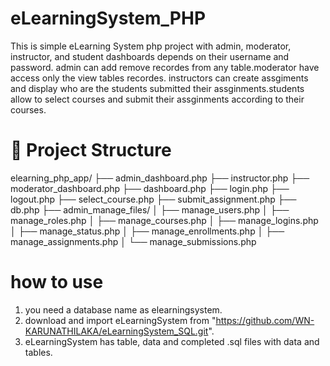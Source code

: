 # eLearningSystem_PHP
This is simple eLearning System php project with admin, moderator, instructor, and student dashboards depends on their username and password. admin can add remove recordes from any table.moderator have access only the view tables recordes. instructors can create assgiments and display who are the students submitted their assginments.students allow to select courses and submit their assginments according to their courses.

# 📁 Project Structure

elearning_php_app/
  ├── admin_dashboard.php
  ├── instructor.php
  ├── moderator_dashboard.php
  ├── dashboard.php
  ├── login.php
  ├── logout.php
  ├── select_course.php
  ├── submit_assignment.php
  ├── db.php
  ├── admin_manage_files/
    │ ├── manage_users.php
    │ ├── manage_roles.php
    │ ├── manage_courses.php
    │ ├── manage_logins.php
    │ ├── manage_status.php
    │ ├── manage_enrollments.php
    │ ├── manage_assignments.php
    │ └── manage_submissions.php 

# how to use
 1. you need a database name as elearningsystem.
 2. download and import eLearningSystem from "https://github.com/WN-KARUNATHILAKA/eLearningSystem_SQL.git".
 3. eLearningSystem has table, data and completed .sql files with data and tables.
 
